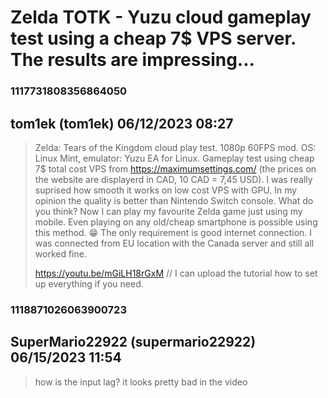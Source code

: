 # Zelda TOTK - Yuzu cloud gameplay test using a cheap 7$ VPS server. The results are impressing...
### 1117731808356864050
## tom1ek (tom1ek) 06/12/2023 08:27 

> Zelda: Tears of the Kingdom cloud play test. 1080p 60FPS mod. OS: Linux Mint, emulator: Yuzu EA for Linux.
> Gameplay test using cheap 7$ total cost VPS from https://maximumsettings.com/ (the prices on the website are displayerd in CAD, 10 CAD = 7,45 USD).
> I was really suprised how smooth it works on low cost VPS with GPU. In my opinion the quality is better than Nintendo Switch console. What do you think?
> Now I can play my favourite Zelda game just using my mobile. Even playing on any old/cheap smartphone is possible using this method. 😁 
> The only requirement is good internet connection. I was connected from EU location with the Canada server and still all worked fine.
> 
> https://youtu.be/mGiLH18rGxM
> // I can upload the tutorial how to set up everything if you need.

### 1118871026063900723
## SuperMario22922 (supermario22922) 06/15/2023 11:54 

> how is the input lag? it looks pretty bad in the video

